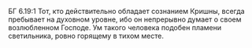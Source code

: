 БГ 6.19:1	Тот, кто действительно обладает сознанием Кришны, всегда пребывает на духовном уровне, ибо он непрерывно думает о своем возлюбленном Господе. Ум такого человека подобен пламени светильника, ровно горящему в тихом месте.
